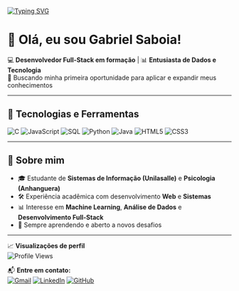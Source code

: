 <!-- Efeito de digitação -->
[![Typing SVG](https://readme-typing-svg.herokuapp.com?font=Fira+Code&duration=3000&pause=1000&color=00F720&center=true&vCenter=true&width=800&lines=Ol%C3%A1%2C+eu+sou+Gabriel+Saboia)](https://git.io/typing-svg)

# 👋 Olá, eu sou Gabriel Saboia!

💻 **Desenvolvedor Full-Stack em formação** | 📊 **Entusiasta de Dados e Tecnologia**  
🎯 Buscando minha primeira oportunidade para aplicar e expandir meus conhecimentos

---

## 🚀 Tecnologias e Ferramentas
![C](https://img.shields.io/badge/C-00599C?style=for-the-badge&logo=c&logoColor=white)
![JavaScript](https://img.shields.io/badge/JavaScript-F7DF1E?style=for-the-badge&logo=javascript&logoColor=black)
![SQL](https://img.shields.io/badge/SQL-336791?style=for-the-badge&logo=postgresql&logoColor=white)
![Python](https://img.shields.io/badge/Python-3776AB?style=for-the-badge&logo=python&logoColor=white)
![Java](https://img.shields.io/badge/Java-007396?style=for-the-badge&logo=java&logoColor=white)
![HTML5](https://img.shields.io/badge/HTML5-E34F26?style=for-the-badge&logo=html5&logoColor=white)
![CSS3](https://img.shields.io/badge/CSS3-1572B6?style=for-the-badge&logo=css3&logoColor=white)

---

## 📌 Sobre mim
- 🎓 Estudante de **Sistemas de Informação (Unilasalle)** e **Psicologia (Anhanguera)**
- 🛠 Experiência acadêmica com desenvolvimento **Web** e **Sistemas**
- 📊 Interesse em **Machine Learning**, **Análise de Dados** e **Desenvolvimento Full-Stack**
- 🌱 Sempre aprendendo e aberto a novos desafios

---

📈 **Visualizações de perfil**  
![Profile Views](https://komarev.com/ghpvc/?username=GabrielSaboia10&color=blue)

📬 **Entre em contato:**  
[![Gmail](https://img.shields.io/badge/-Email-D14836?style=for-the-badge&logo=gmail&logoColor=white)](mailto:gabriel.saboia14@gmail.com)
[![LinkedIn](https://img.shields.io/badge/-LinkedIn-0077B5?style=for-the-badge&logo=linkedin&logoColor=white)](https://linkedin.com/in/gabrielsaboia14)
[![GitHub](https://img.shields.io/badge/-GitHub-181717?style=for-the-badge&logo=github&logoColor=white)](https://github.com/GabrielSaboia10)
